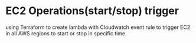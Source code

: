 # EC2 Operations(start/stop) trigger

using Terraform to create lambda with Cloudwatch event rule to trigger EC2 in all AWS regions 
to start or stop in specific time.


